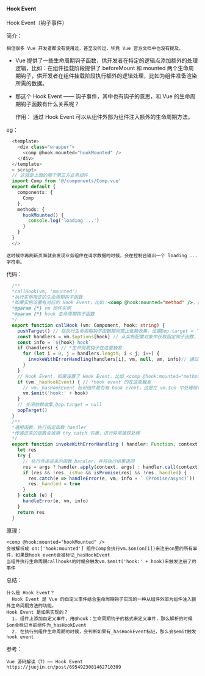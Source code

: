 #### Hook Event
Hook Event（钩子事件）

  简介：

    相信很多 Vue 开发者都没有使用过，甚至没听过，毕竟 Vue 官方文档中也没有提及。

  * Vue 提供了一些生命周期钩子函数，供开发者在特定的逻辑点添加额外的处理逻辑，比如：在组件挂载阶段提供了 beforeMount 和 mounted 两个生命周期钩子，供开发者在组件挂载阶段执行额外的逻辑处理，比如为组件准备渲染所需的数据。

  * 那这个 Hook Event —— 钩子事件，其中也有钩子的意思，和 Vue 的生命周期钩子函数有什么关系呢？

    作用：
      通过 Hook Event 可以从组件外部为组件注入额外的生命周期方法。
    
  eg：
  ```ts
    <template>
      <div class="wrapper">
        <comp @hook:mounted="hookMounted" />
      </div>
    </template>
    < script>
    // 这就是上面的那个第三方业务组件
    import Comp from '@/components/Comp.vue'
    export default {
      components: {
        Comp
      },
      methods: {
        hookMounted() {
          console.log('loading ...')
        }
      }
    }
    </>
  ```
    这时候你再刷新页面就会发现业务组件在请求数据的时候，会在控制台输出一个 loading ... 字符串。

  代码：

  ```ts
    /**
    *callHook(vm, 'mounted')
    *执行实例指定的生命周期钩子函数
    *如果实例设置有对应的 Hook Event，比如：<comp @hook:mounted="method" />，执行完生命周期函数之后，触发该事件的执行
    *@param {*} vm 组件实例
    *@param {*} hook 生命周期钩子函数
    */
    export function callHook (vm: Component, hook: string) {
      pushTarget() // 在执行生命周期钩子函数期间禁止依赖收集，设置Dep.target = ''
      const handlers = vm.$options[hook] // 从实例配置对象中获取指定钩子函数，比如 mounted
      const info = `${hook} hook`
      if (handlers) { // *生命周期钩子在这里触发
        for (let i = 0, j = handlers.length; i < j; i++) {
          invokeWithErrorHandling(handlers[i], vm, null, vm, info)// 通过 invokeWithErrorHandler 执行生命周期钩子
        }
      }
      // Hook Event，如果设置了 Hook Event，比如 <comp @hook:mounted="method" />，则通过 $emit 触发该事件
      if (vm._hasHookEvent) { // *hook event 的在这里触发
        // vm._hasHookEvent 标识组件是否有 hook event，这是在 vm.$on 中处理组件自定义事件时设置的
        vm.$emit('hook:' + hook) 
      }
      // 关闭依赖收集,Dep.target = null
      popTarget()
    }
    /**
    *通用函数，执行指定函数 handler
    *传递进来的函数会被用 try catch 包裹，进行异常捕获处理
    */
    export function invokeWithErrorHandling ( handler: Function, context: any, args: null | any[], vm: any, info: string) {
      let res
      try {
        // 执行传递进来的函数 handler，并将执行结果返回
        res = args ? handler.apply(context, args) : handler.call(context)
        if (res && !res._isVue && isPromise(res) && !res._handled) {
          res.catch(e => handleError(e, vm, info + ` (Promise/async)`))
          res._handled = true
        }
      } catch (e) {
        handleError(e, vm, info)
      }
      return res
    }
 ```

  原理：

    <comp @hook:mounted="hookMounted" />
    会被解析成 on:['hook:mounted'] 组件Comp会执行vm.$on(on[i])来注册on里的所有事件，如果是hook event会被标记_hasHookEvent
    当组件执行生命周期callhooks的时候会触发vm.$emit('hook:' + hook)来触发注册了的事件
  
  总结：  

    什么是 Hook Event？
      Hook Event 是 Vue 的自定义事件结合生命周期钩子实现的一种从组件外部为组件注入额外生命周期方法的功能。
    Hook Event 是如果实现的？
      1. 组件上添加自定义事件，用@hook：生命周期钩子的格式来定义事件，那么解析的时候$on会标记当前组件为_hasHookEvent
      2. 在执行到组件生命周期的时候，会判断如果有_hasHookEvent标记，那么会$emit触发hook event

  参考：

    Vue 源码解读（7）—— Hook Event
    https://juejin.cn/post/6954923081462710309

